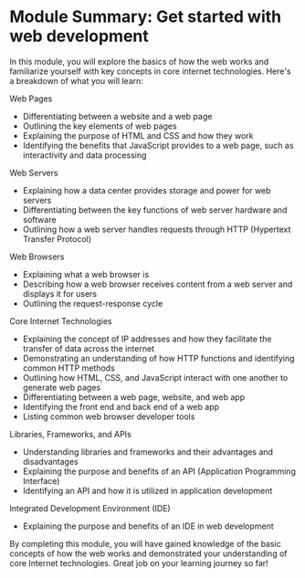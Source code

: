 # Module Summary: Get started with web development

In this module, you will explore the basics of how the web works and familiarize yourself with key concepts in core internet technologies. Here's a breakdown of what you will learn:

Web Pages
- Differentiating between a website and a web page
- Outlining the key elements of web pages
- Explaining the purpose of HTML and CSS and how they work
- Identifying the benefits that JavaScript provides to a web page, such as interactivity and data processing

Web Servers
- Explaining how a data center provides storage and power for web servers
- Differentiating between the key functions of web server hardware and software
- Outlining how a web server handles requests through HTTP (Hypertext Transfer Protocol)

Web Browsers
- Explaining what a web browser is
- Describing how a web browser receives content from a web server and displays it for users
- Outlining the request-response cycle

Core Internet Technologies
- Explaining the concept of IP addresses and how they facilitate the transfer of data across the internet
- Demonstrating an understanding of how HTTP functions and identifying common HTTP methods
- Outlining how HTML, CSS, and JavaScript interact with one another to generate web pages
- Differentiating between a web page, website, and web app
- Identifying the front end and back end of a web app
- Listing common web browser developer tools

Libraries, Frameworks, and APIs
- Understanding libraries and frameworks and their advantages and disadvantages
- Explaining the purpose and benefits of an API (Application Programming Interface)
- Identifying an API and how it is utilized in application development

Integrated Development Environment (IDE)
- Explaining the purpose and benefits of an IDE in web development

By completing this module, you will have gained knowledge of the basic concepts of how the web works and demonstrated your understanding of core Internet technologies. Great job on your learning journey so far!
